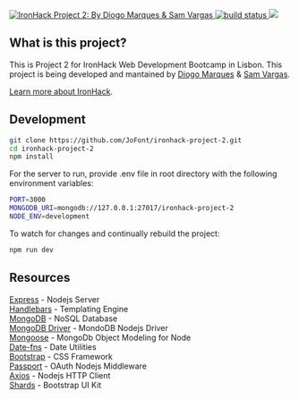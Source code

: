 <p>
  <a href="https://ironhack-project-2.herokuapp.com/">
	<img src="https://raw.githubusercontent.com/JoFont/ironhack-project-2/master/readme-image.png" alt="IronHack Project 2: By Diogo Marques & Sam Vargas">
  </a>
  <a href="https://travis-ci.org/JoFont/ironhack-project-2">
    <img src="https://travis-ci.org/JoFont/UKA.svg?branch=master"
         alt="build status">
  </a>
  <a href="https://codeclimate.com/github/JoFont/UKA/maintainability">
    <img src="https://api.codeclimate.com/v1/badges/5d5294f2b14031118bf7/maintainability" />
  </a>
</p>


## What is this project?

This is Project 2 for IronHack Web Development Bootcamp in Lisbon. This project is being developed and mantained by [Diogo Marques](https://github.com/JoFont) & [Sam Vargas](https://github.com/svargas-dev).


[Learn more about IronHack](https://www.ironhack.com/en).

## Development

```bash
git clone https://github.com/JoFont/ironhack-project-2.git
cd ironhack-project-2
npm install
```

For the server to run, provide .env file in root directory with the following environment variables:

```bash
PORT=3000
MONGODB_URI=mongodb://127.0.0.1:27017/ironhack-project-2
NODE_ENV=development
```

To watch for changes and continually rebuild the project:

```bash
npm run dev
```


## Resources
[Express](https://expressjs.com/) - Nodejs Server  
[Handlebars](http://handlebarsjs.com/) - Templating Engine  
[MongoDB](https://docs.mongodb.com/) - NoSQL Database  
[MongoDB Driver](https://mongodb.github.io/node-mongodb-native/) - MondoDB Nodejs Driver  
[Mongoose](https://mongoosejs.com/) - MongoDb Object Modeling for Node  
[Date-fns](https://date-fns.org/) - Date Utilities  
[Bootstrap](https://getbootstrap.com/) - CSS Framework  
[Passport](https://date-fns.org/) - OAuth Nodejs Middleware  
[Axios](https://github.com/axios/axios) - Nodejs HTTP Client  
[Shards](https://designrevision.com/downloads/shards/) - Bootstrap UI Kit  

